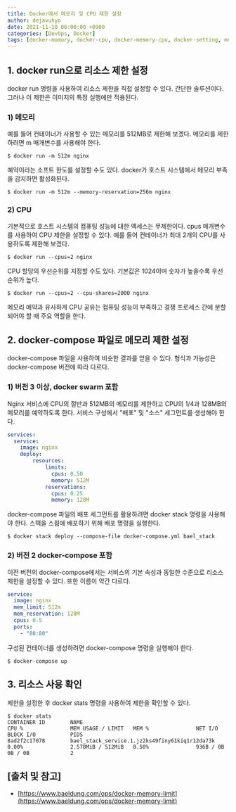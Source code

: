 ```yaml
---
title: Docker에서 메모리 및 CPU 제한 설정
author: dejavuhyo
date: 2021-11-10 06:00:00 +0900
categories: [DevOps, Docker]
tags: [docker-momory, docker-cpu, docker-memory-cpu, docker-setting, memory-cpu-limit, memory-cpu-setting, 도커-메모리, 도커-cpu, 도커-메모리-cpu, 도커-설정, 도커-제한-설정]
---
```


## 1. docker run으로 리소스 제한 설정
docker run 명령을 사용하여 리소스 제한을 직접 설정할 수 있다. 간단한 솔루션이다. 그러나 이 제한은 이미지의 특정 실행에만 적용된다.

### 1) 메모리
예를 들어 컨테이너가 사용할 수 있는 메모리를 512MB로 제한해 보겠다. 메모리를 제한하려면 m 매개변수를 사용해야 한다.

```shell
$ docker run -m 512m nginx
```

예약이라는 소프트 한도를 설정할 수도 있다. docker가 호스트 시스템에서 메모리 부족을 감지하면 활성화된다.

```shell
$ docker run -m 512m --memory-reservation=256m nginx
```

### 2) CPU
기본적으로 호스트 시스템의 컴퓨팅 성능에 대한 액세스는 무제한이다. cpus 매개변수를 사용하여 CPU 제한을 설정할 수 있다. 예를 들어 컨테이너가 최대 2개의 CPU를 사용하도록 제한해 보겠다.

```shell
$ docker run --cpus=2 nginx
```

CPU 할당의 우선순위를 지정할 수도 있다. 기본값은 1024이며 숫자가 높을수록 우선순위가 높다.

```shell
$ docker run --cpus=2 --cpu-shares=2000 nginx
```

메모리 예약과 유사하게 CPU 공유는 컴퓨팅 성능이 부족하고 경쟁 프로세스 간에 분할되어야 할 때 주요 역할을 한다.

## 2. docker-compose 파일로 메모리 제한 설정
docker-compose 파일을 사용하여 비슷한 결과를 얻을 수 있다. 형식과 가능성은 docker-compose 버전에 따라 다르다.

### 1) 버전 3 이상, docker swarm 포함
Nginx 서비스에 CPU의 절반과 512MB의 메모리를 제한하고 CPU의 1/4과 128MB의 메모리를 예약하도록 한다. 서비스 구성에서 "배포" 및 "소스" 세그먼트를 생성해야 한다.

```yml
services:
  service:
    image: nginx
    deploy:
        resources:
            limits:
              cpus: 0.50
              memory: 512M
            reservations:
              cpus: 0.25
              memory: 128M
```

docker-compose 파일의 배포 세그먼트를 활용하려면 docker stack 명령을 사용해야 한다. 스택을 스웜에 배포하기 위해 배포 명령을 실행한다.

```shell
$ docker stack deploy --compose-file docker-compose.yml bael_stack
```

### 2) 버전 2 docker-compose 포함
이전 버전의 docker-compose에서는 서비스의 기본 속성과 동일한 수준으로 리소스 제한을 설정할 수 있다. 또한 이름이 약간 다르다.

```yml
service:
  image: nginx
  mem_limit: 512m
  mem_reservation: 128M
  cpus: 0.5
  ports:
    - "80:80"
```

구성된 컨테이너를 생성하려면 docker-compose 명령을 실행해야 한다.

```shell
$ docker-compose up
```

## 3. 리소스 사용 확인
제한을 설정한 후 docker stats 명령을 사용하여 제한을 확인할 수 있다.

```shell
$ docker stats
CONTAINER ID        NAME                                             CPU %               MEM USAGE / LIMIT   MEM %               NET I/O             BLOCK I/O           PIDS
8ad2f2c17078        bael_stack_service.1.jz2ks49finy61kiq1r12da73k   0.00%               2.578MiB / 512MiB   0.50%               936B / 0B           0B / 0B             2
```

## [출처 및 참고]
* [https://www.baeldung.com/ops/docker-memory-limit](https://www.baeldung.com/ops/docker-memory-limit)
